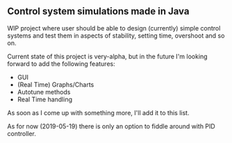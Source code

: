 Control system simulations made in Java
--------------------------
WIP project where user should be able to design (currently) simple control systems and test them in aspects of stability, setting time, overshoot and so on. 

Current state of this project is very-alpha, but in the future I'm looking forward to add the following features:
-  GUI
-  (Real Time) Graphs/Charts
-  Autotune methods
-  Real Time handling

As soon as I come up with something more, I'll add it to this list. 

As for now (2019-05-19) there is only an option to fiddle around with PID controller.
